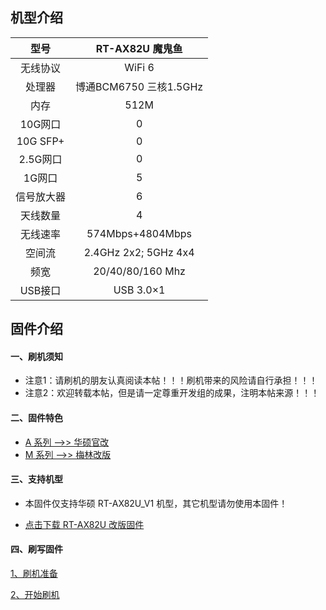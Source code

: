 ## 机型介绍

| 型号 | RT-AX82U 魔鬼鱼 |
|:--:|:--:|
| 无线协议 | WiFi 6 | 
| 处理器 | 博通BCM6750 三核1.5GHz | 
| 内存 | 512M | 
| 10G网口 | 0 | 
| 10G SFP+ | 0 | 
| 2.5G网口 | 0 | 
| 1G网口 | 5 | 
| 信号放大器 | 6 | 
| 天线数量 | 4 | 
| 无线速率 | 574Mbps+4804Mbps | 
| 空间流 | 2.4GHz 2x2; 5GHz 4x4 | 
| 频宽 | 20/40/80/160 Mhz | 
| USB接口 | USB 3.0×1 | 

## 固件介绍
#### 一、刷机须知
* 注意1：请刷机的朋友认真阅读本帖！！！刷机带来的风险请自行承担！！！
* 注意2：欢迎转载本帖，但是请一定尊重开发组的成果，注明本帖来源！！！

#### 二、固件特色
* [A 系列 ——>> 华硕官改](/zh/guide/asus/firmware-a.md)
* [M 系列 ——>> 梅林改版](/zh/guide/asus/firmware-g.md)

#### 三、支持机型
* 本固件仅支持华硕 RT-AX82U_V1 机型，其它机型请勿使用本固件！

* [点击下载 RT-AX82U 改版固件](https://www.asusgo.com/firmware/download?devicename=rt-ax82u&firmware=merlin)

#### 四、刷写固件

[1、刷机准备](/zh/guide/asus/flash/flash_prepare.html) 

[2、开始刷机](/zh/guide/asus/flash/flash_start.html) 